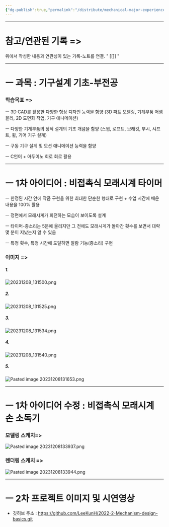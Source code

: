 ```yaml
---
{"dg-publish":true,"permalink":"/distribute/mechanical-major-experience-story-record/2022-2-mechanism-design-basics/","noteIcon":""}
---
```




-------------------------------
# 참고/연관된 기록 =>
위에서 작성한 내용과 연관성이 있는 기록-노트를 연결.
" [[]] "


----------------------------
# ㅡ 과목 : 기구설계 기초-부전공

### 학습목표 =>
	
ㅡ 3D CAD를 활용한 다양한 형상 디자인 능력을 함양
(3D 파트 모델링,  기계부품 어셈블리, 2D 도면화 작업, 기구 애니메이션)
	
ㅡ 다양한 기계부품의 정적 설계의 기초 개념을 함양
(스윕, 로프트, 브래킷, 부시, 샤프트, 휠, 기어 기구 설계)
	
ㅡ 구동 기구 설계 및 모션 애니메이션 능력을 함양
	
ㅡ C언어 + 아두이노 회로 회로 활용


----
# ㅡ 1차 아이디어 : 비접촉식 모래시계 타이머
	
ㅡ
한정된 시간 안에 작품 구현을 위한 최대한 단순한 형태로 구현 + 수업 시간에 배운 내용을 100% 활용
	
ㅡ
정면에서 모래시계가 회전하는 모습이 보이도록 설계
	
ㅡ
타이머-종소리는 5분에 울리지만 그 전에도 모래시계가 돌아간 횟수를 보면서 대략 몇 분이 지났는지 알 수 있음
	
ㅡ
특정 횟수, 특정 시간에 도달하면 알람 기능(종소리) 구현


### 이미지 =>
##### 1. 
![20231208_131500.png](/img/user/%EC%B2%A8%EB%B6%80%ED%8C%8C%EC%9D%BC/20231208_131500.png)
##### 2. 
![20231208_131525.png](/img/user/%EC%B2%A8%EB%B6%80%ED%8C%8C%EC%9D%BC/20231208_131525.png)
##### 3. 
![20231208_131534.png](/img/user/%EC%B2%A8%EB%B6%80%ED%8C%8C%EC%9D%BC/20231208_131534.png)
##### 4. 
![20231208_131540.png](/img/user/%EC%B2%A8%EB%B6%80%ED%8C%8C%EC%9D%BC/20231208_131540.png)
##### 5.
![Pasted image 20231208131653.png](/img/user/%EC%B2%A8%EB%B6%80%ED%8C%8C%EC%9D%BC/Pasted%20image%2020231208131653.png)

---
# ㅡ 1차 아이디어 수정 : 비접촉식 모래시계 손 소독기

### 모델링 스케치=>
![Pasted image 20231208133937.png](/img/user/%EC%B2%A8%EB%B6%80%ED%8C%8C%EC%9D%BC/Pasted%20image%2020231208133937.png)

### 렌더링 스케치 =>
![Pasted image 20231208133944.png](/img/user/%EC%B2%A8%EB%B6%80%ED%8C%8C%EC%9D%BC/Pasted%20image%2020231208133944.png)

-----------------
# ㅡ 2차 프로젝트 이미지 및 시연영상

- 깃허브 주소 : https://github.com/LeeKunH/2022-2-Mechanism-design-basics.git


